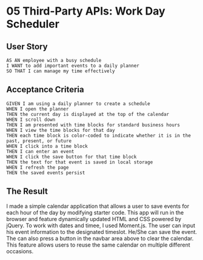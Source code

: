 # 05 Third-Party APIs: Work Day Scheduler

## User Story

```
AS AN employee with a busy schedule
I WANT to add important events to a daily planner
SO THAT I can manage my time effectively
```


## Acceptance Criteria

```
GIVEN I am using a daily planner to create a schedule
WHEN I open the planner
THEN the current day is displayed at the top of the calendar
WHEN I scroll down
THEN I am presented with time blocks for standard business hours
WHEN I view the time blocks for that day
THEN each time block is color-coded to indicate whether it is in the past, present, or future
WHEN I click into a time block
THEN I can enter an event
WHEN I click the save button for that time block
THEN the text for that event is saved in local storage
WHEN I refresh the page
THEN the saved events persist
```


## The Result

I made a simple calendar application that allows a user to save events for each hour of the day by modifying starter code. This app will run in the browser and feature dynamically updated HTML and CSS powered by jQuery. To work with dates and timee, I used Moment.js. The user can input his event information to the designated timeslot. He/She can save the event. The can also press a button in the navbar area above to clear the calendar. This feature allows users to reuse the same calendar on multiple different occasions. 
